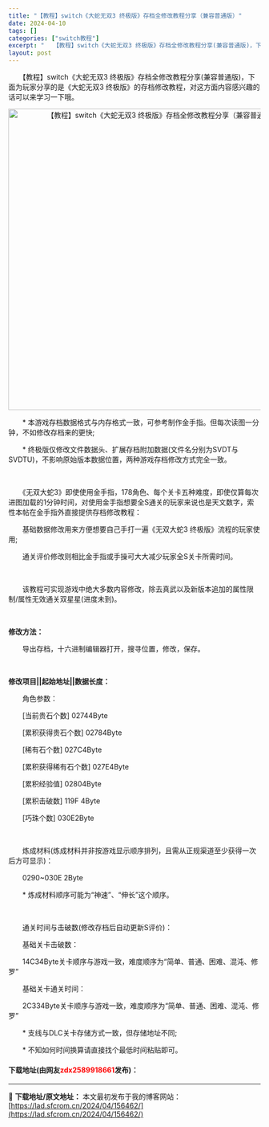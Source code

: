 ```yaml
---
title: "【教程】switch《大蛇无双3 终极版》存档全修改教程分享（兼容普通版）"
date: 2024-04-10
tags: []
categories: ["switch教程"]
excerpt: "　　【教程】switch《大蛇无双3 终极版》存档全修改教程分享(兼容普通版)，下面为玩家分享的是《大蛇无双3 终极版》的存档修改教程，对这方面内容感兴趣的话可以来学习一下哦。 　　* 本游戏存档数据格式与内存格式一致，可参考制作金手指。但每次读图一分钟，不如修改存档来的更快; 　　* 终极版仅修改&hellip;"
layout: post
---
```


 <p>　　【教程】switch《大蛇无双3 终极版》存档全修改教程分享(兼容普通版)，下面为玩家分享的是《大蛇无双3 终极版》的存档修改教程，对这方面内容感兴趣的话可以来学习一下哦。</p> <p align="center"><img align="" border="0" src="https://lad.sfcrom.cn/wp-content/uploads/2024/04/20240410_66162f560e782.webp" width="600" alt="【教程】switch《大蛇无双3 终极版》存档全修改教程分享（兼容普通版）" /></p> <p>　　* 本游戏存档数据格式与内存格式一致，可参考制作金手指。但每次读图一分钟，不如修改存档来的更快;</p> <p>　　* 终极版仅修改文件数据头、扩展存档附加数据(文件名分别为SVDT与SVDTU)，不影响原始版本数据位置，两种游戏存档修改方式完全一致。</p> <p>&nbsp;</p> <p>　　《无双大蛇3》即使使用金手指，178角色、每个关卡五种难度，即使仅算每次进图加载的1分钟时间，对使用金手指想要全S通关的玩家来说也是天文数字，索性本帖在金手指外直接提供存档修改教程：</p> <p>　　基础数据修改用来方便想要自己手打一遍《无双大蛇3 终极版》流程的玩家使用;</p> <p>　　通关评价修改则相比金手指或手操可大大减少玩家全S关卡所需时间。</p> <p>&nbsp;</p> <p>　　该教程可实现游戏中绝大多数内容修改，除去真武以及新版本追加的属性限制/属性无效通关双星星(进度未到)。</p> <p>&nbsp;</p> <p><strong>修改方法：</strong></p> <p>　　导出存档，十六进制编辑器打开，搜寻位置，修改，保存。</p> <p>&nbsp;</p> <p><strong>修改项目||起始地址||数据长度：</strong></p> <p>　　角色参数：</p> <p>　　[当前贵石个数] 02744Byte</p> <p>　　[累积获得贵石个数] 02784Byte</p> <p>　　[稀有石个数] 027C4Byte</p> <p>　　[累积获得稀有石个数] 027E4Byte</p> <p>　　[累积经验值] 02804Byte</p> <p>　　[累积击破数] 119F 4Byte</p> <p>　　[巧珠个数] 030E2Byte</p> <p>&nbsp;</p> <p>　　炼成材料(炼成材料并非按游戏显示顺序排列，且需从正规渠道至少获得一次后方可显示)：</p> <p>　　0290~030E 2Byte</p> <p>　　* 炼成材料顺序可能为&ldquo;神速&rdquo;、&ldquo;伸长&rdquo;这个顺序。</p> <p>&nbsp;</p> <p>　　通关时间与击破数(修改存档后自动更新S评价)：</p> <p>　　基础关卡击破数：</p> <p>　　14C34Byte关卡顺序与游戏一致，难度顺序为&ldquo;简单、普通、困难、混沌、修罗&rdquo;</p> <p>　　基础关卡通关时间：</p> <p>　　2C334Byte关卡顺序与游戏一致，难度顺序为&ldquo;简单、普通、困难、混沌、修罗&rdquo;</p> <p>　　* 支线与DLC关卡存储方式一致，但存储地址不同;</p> <p>　　* 不知如何时间换算请直接找个最低时间粘贴即可。</p> <p><h4>下载地址(由网友<font color="red">zdx2589918661</font>发布)：</h4></p> 

---
📖 **下载地址/原文地址：** 本文最初发布于我的博客网站：[https://lad.sfcrom.cn/2024/04/156462/](https://lad.sfcrom.cn/2024/04/156462/)

